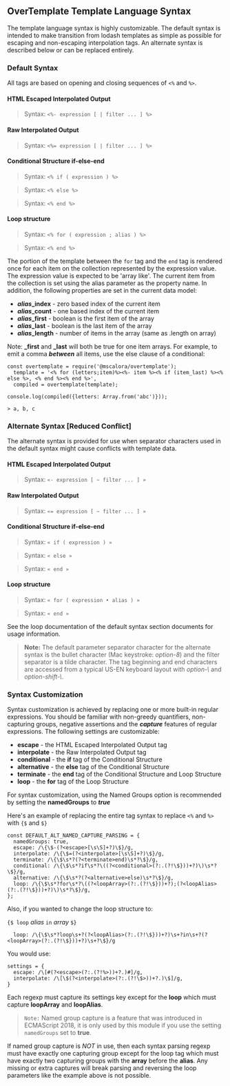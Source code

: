 ## OverTemplate Template Language Syntax

The template language syntax is highly customizable. The default syntax is intended to make transition from lodash templates as simple as possible for escaping and non-escaping interpolation tags. An alternate syntax is described below or can be replaced entirely.

### Default Syntax

All tags are based on opening and closing sequences of ```<%``` and ```%>```.

#### HTML Escaped Interpolated Output

>Syntax: ```<%- expression [ | filter ... ] %>```

#### Raw Interpolated Output

>Syntax: ```<%= expression [ | filter ... ] %>```

#### Conditional Structure if-else-end

>Syntax: ```<% if ( expression ) %>```

>Syntax: ```<% else %>```

>Syntax: ```<% end %>```

#### Loop structure

>Syntax: ```<% for ( expression ; alias ) %>```

>Syntax: ```<% end %>```

The portion of the template between the ```for``` tag and the ```end``` tag is rendered once for each item on the collection represented by the expression value. The expression value is expected to be 'array like'. The current item from the collection is set using the alias parameter as the property name. In addition, the following properties are set in the current data model:

* ___alias___**_index** - zero based index of the current item
* ___alias___**_count** - one based index of the current item
* ___alias___**_first** - boolean is the first item of the array
* ___alias___**_last** - boolean is the last item of the array
* ___alias___**_length** - number of items in the array (same as .length on array)

Note: **_first** and **_last** will both be true for one item arrays. For example, to emit a comma ***between*** all items, use the else clause of a conditional:

    const overtemplate = require('@mscalora/overtemplate');
      template = '<% for (letters;item)%><%- item %><% if (item_last) %><% else %>, <% end %><% end %>',
      compiled = overtemplate(template);

    console.log(compiled({letters: Array.from('abc')}));

    > a, b, c

### Alternate Syntax \[Reduced Conflict]

The alternate syntax is provided for use when separator characters used in the default syntax might cause conflicts with template data.

#### HTML Escaped Interpolated Output

>Syntax: ```«- expression [ ~ filter ... ] »```

#### Raw Interpolated Output

>Syntax: ```«= expression [ ~ filter ... ] »```

#### Conditional Structure if-else-end

>Syntax: ```« if ( expression ) »```

>Syntax: ```« else »```

>Syntax: ```« end »```

#### Loop structure

>Syntax: ```« for ( expression • alias ) »```

>Syntax: ```« end »```

See the loop documentation of the default syntax section documents for usage information.

>**Note:** The default parameter separator character for the alternate syntax is the bullet character (Mac keystroke: _option-8_) and the filter separator is a tilde character. The tag beginning and end characters are accessed from a typical US-EN keyboard layout with _option-\\_ and _option-shift-\\_.

### Syntax Customization

Syntax customization is achieved by replacing one or more built-in regular expressions. You should be familiar with non-greedy quantifiers, non-capturing groups, negative assertions and the _**capture**_ features of regular expressions. The following settings are customizable:

* **escape** - the HTML Escaped Interpolated Output tag
* **interpolate** - the Raw Interpolated Output tag
* **conditional** - the **if** tag of the Conditional Structure 
* **alternative** - the **else** tag of the Conditional Structure 
* **terminate** - the **end** tag of the Conditional Structure and Loop Structure
* **loop** - the **for** tag of the Loop Structure

For syntax customization, using the Named Groups option is recommended by setting the **namedGroups** to **_true_**

Here's an example of replacing the entire tag syntax to replace ```<%``` and ```%>``` with ```{$``` and ```$}```

    const DEFAULT_ALT_NAMED_CAPTURE_PARSING = {
      namedGroups: true,
      escape: /\{\$-(?<escape>[\s\S]+?)\$}/g,
      interpolate: /\{\$=(?<interpolate>[\s\S]+?)\$}/g,
      terminate: /\{\$\s*?(?<terminate>end)\s*?\$}/g,
      conditional: /\{\$\s*?if\s*?\((?<conditional>(?:.(?!\$}))+?)\)\s*?\$}/g,
      alternative: /\{\$\s*?(?<alternative>else)\s*?\$}/g,
      loop: /\{\$\s*?for\s*?\((?<loopArray>(?:.(?!\$}))+?);(?<loopAlias>(?:.(?!\$}))+?)\)\s*?\$}/g,
    };

Also, if you wanted to change the loop structure to:

```{$ loop``` _alias_ ```in``` _array_ ```$}```

      loop: /\{\$\s*?loop\s+?(?<loopAlias>(?:.(?!\$}))+?)\s+?in\s+?(?<loopArray>(?:.(?!\$}))+?)\s+?\$}/g

You would use:

    settings = {
      escape: /\[#(?<escape>(?:.(?!%>))+?.)#]/g,
      interpolate: /\[\$(?<interpolate>(?:.(?!\$>))+?.)\$]/g,
    }

Each regexp must capture its settings key except for the **loop** which must capture **loopArray** and **loopAlias**.

>```Note:``` Named group capture is a feature that was introduced in ECMAScript 2018, it is only used by this module if you use the setting ```namedGroups``` set to **true**.

If named group capture is _NOT_ in use, then each syntax parsing regexp must have exactly one capturing group except for the loop tag which must have exactly two capturing groups with the **array** before the **alias**. Any missing or extra captures will break parsing and reversing the loop parameters like the example above is not possible.

